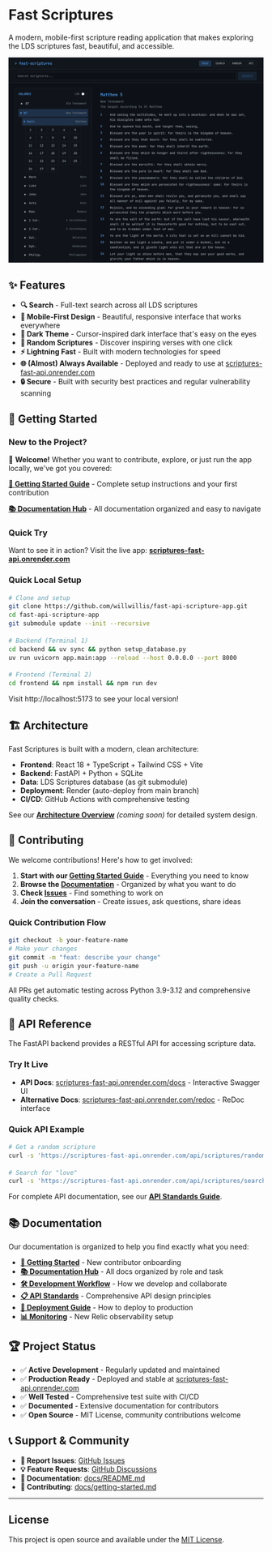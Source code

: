 # Fast Scriptures

A modern, mobile-first scripture reading application that makes exploring the LDS scriptures fast, beautiful, and accessible.

![Scripture App Screenshot](./docs/screenshots/scriptures-app-screenshot.png)

## ✨ Features

- **🔍 Search** - Full-text search across all LDS scriptures
- **📱 Mobile-First Design** - Beautiful, responsive interface that works everywhere
- **🎨 Dark Theme** - Cursor-inspired dark interface that's easy on the eyes
- **🎲 Random Scriptures** - Discover inspiring verses with one click
- **⚡ Lightning Fast** - Built with modern technologies for speed
- **🌐 (Almost) Always Available** - Deployed and ready to use at [scriptures-fast-api.onrender.com](https://scriptures-fast-api.onrender.com)
- **🔒 Secure** - Built with security best practices and regular vulnerability scanning


## 🚀 Getting Started

### New to the Project?

👋 **Welcome!** Whether you want to contribute, explore, or just run the app locally, we've got you covered:

**[📖 Getting Started Guide](./docs/getting-started.md)** - Complete setup instructions and your first contribution

**[📚 Documentation Hub](./docs/README.md)** - All documentation organized and easy to navigate

### Quick Try

Want to see it in action? Visit the live app: **[scriptures-fast-api.onrender.com](https://scriptures-fast-api.onrender.com)**

### Quick Local Setup

```bash
# Clone and setup
git clone https://github.com/willwillis/fast-api-scripture-app.git
cd fast-api-scripture-app
git submodule update --init --recursive

# Backend (Terminal 1)
cd backend && uv sync && python setup_database.py
uv run uvicorn app.main:app --reload --host 0.0.0.0 --port 8000

# Frontend (Terminal 2)
cd frontend && npm install && npm run dev
```

Visit http://localhost:5173 to see your local version!

## 🏗️ Architecture

Fast Scriptures is built with a modern, clean architecture:

- **Frontend**: React 18 + TypeScript + Tailwind CSS + Vite
- **Backend**: FastAPI + Python + SQLite
- **Data**: LDS Scriptures database (as git submodule)
- **Deployment**: Render (auto-deploy from main branch)
- **CI/CD**: GitHub Actions with comprehensive testing

See our **[Architecture Overview](./docs/architecture.md)** *(coming soon)* for detailed system design.

## 🤝 Contributing

We welcome contributions! Here's how to get involved:

1. **Start with our [Getting Started Guide](./docs/getting-started.md)** - Everything you need to know
2. **Browse the [Documentation](./docs/README.md)** - Organized by what you want to do
3. **Check [Issues](https://github.com/willwillis/fast-api-scripture-app/issues)** - Find something to work on
4. **Join the conversation** - Create issues, ask questions, share ideas

### Quick Contribution Flow
```bash
git checkout -b your-feature-name
# Make your changes
git commit -m "feat: describe your change"
git push -u origin your-feature-name
# Create a Pull Request
```

All PRs get automatic testing across Python 3.9-3.12 and comprehensive quality checks.

## 📡 API Reference

The FastAPI backend provides a RESTful API for accessing scripture data.

### Try It Live
- **API Docs**: [scriptures-fast-api.onrender.com/docs](https://scriptures-fast-api.onrender.com/docs) - Interactive Swagger UI
- **Alternative Docs**: [scriptures-fast-api.onrender.com/redoc](https://scriptures-fast-api.onrender.com/redoc) - ReDoc interface

### Quick API Example
```bash
# Get a random scripture
curl -s 'https://scriptures-fast-api.onrender.com/api/scriptures/random' | jq -r '"\(.verse_title)\n\(.scripture_text)"'

# Search for "love"
curl -s 'https://scriptures-fast-api.onrender.com/api/scriptures/search?q=love&limit=3'
```

For complete API documentation, see our **[API Standards Guide](./docs/api-standards.md)**.

## 📚 Documentation

Our documentation is organized to help you find exactly what you need:

- **[📖 Getting Started](./docs/getting-started.md)** - New contributor onboarding
- **[📚 Documentation Hub](./docs/README.md)** - All docs organized by role and task
- **[🛠️ Development Workflow](./docs/development-workflow.md)** - How we develop and collaborate
- **[📋 API Standards](./docs/api-standards.md)** - Comprehensive API design principles
- **[🚀 Deployment Guide](./docs/deployment.md)** - How to deploy to production
- **[📊 Monitoring](./docs/monitoring-setup.md)** - New Relic observability setup

## 🏆 Project Status

- ✅ **Active Development** - Regularly updated and maintained
- ✅ **Production Ready** - Deployed and stable at [scriptures-fast-api.onrender.com](https://scriptures-fast-api.onrender.com)
- ✅ **Well Tested** - Comprehensive test suite with CI/CD
- ✅ **Documented** - Extensive documentation for contributors
- ✅ **Open Source** - MIT License, community contributions welcome

## 📞 Support & Community

- **🐛 Report Issues**: [GitHub Issues](https://github.com/willwillis/fast-api-scripture-app/issues)
- **💡 Feature Requests**: [GitHub Discussions](https://github.com/willwillis/fast-api-scripture-app/discussions)
- **📖 Documentation**: [docs/README.md](./docs/README.md)
- **🤝 Contributing**: [docs/getting-started.md](./docs/getting-started.md)

---

## License

This project is open source and available under the [MIT License](LICENSE).
